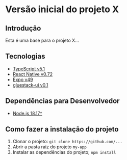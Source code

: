 # Versão inicial do projeto X

## Introdução
Esta é uma base para o projeto X...

## Tecnologias
- [TypeScript v5.1](https://www.typescriptlang.org/)
- [React Native v0.72](https://reactnative.dev/)
- [Expo v49](https://reactnative.dev/)
- [gluestack-ui v0.1](https://ui.gluestack.io/)

## Dependências para Desenvolvedor
- [Node.js 18.17^](https://nodejs.org/en)

## Como fazer a instalação do projeto
1. Clonar o projeto: `git clone https://github.com/...`
2. Abrir a pasta raiz do projeto `my-app`
3. Instalar as dependências do projeto; `npm install`
